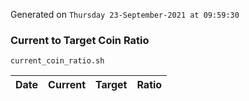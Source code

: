 Generated on `Thursday 23-September-2021 at 09:59:30`

### Current to Target Coin Ratio
`current_coin_ratio.sh`

Date|Current|Target|Ratio
---|---|---|---
